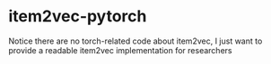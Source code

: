 # item2vec-pytorch
Notice there are no torch-related code about item2vec, I just want to provide a readable item2vec implementation for researchers
